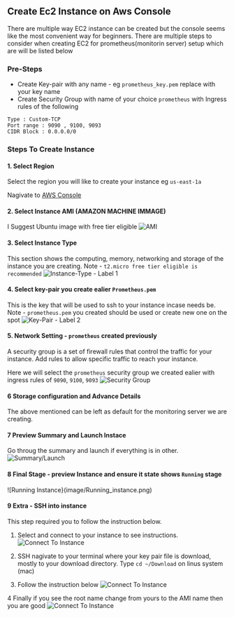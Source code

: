 ## Create Ec2 Instance on Aws Console
There are multiple way EC2 instance can be created but the console seems like the most convenient way for beginners. There are multiple steps to consider when creating EC2 for prometheus(monitorin server) setup which are will be listed below


### Pre-Steps
* Create Key-pair with any name - eg `prometheus_key.pem` replace with your key name
* Create Security Group with name of your choice `prometheus` with Ingress rules of the following
```
Type : Custom-TCP
Port range : 9090 , 9100, 9093
CIDR Block : 0.0.0.0/0

```

### Steps To Create Instance
#### 1. Select Region 
Select the region you will like to create your instance eg `us-east-1a`

Nagivate to [AWS Console](https://us-east-1.console.aws.amazon.com/ec2/home?region=us-east-1#LaunchInstances:)

#### 2. Select Instance AMI (AMAZON MACHINE IMMAGE)
I Suggest Ubuntu image with free tier eligible
![AMI](image/AMI-image.png)


#### 3. Select Instance Type 
This section shows the computing, memory, networking and storage of the instance you are creating.
 Note - `t2.micro free tier eligible is recommended`
 ![Instance-Type - Label 1](image/instance_type.png)

#### 4. Select key-pair you create ealier `Prometheus.pem`
This is the key that will be used to ssh to your instance incase needs be.
 Note - `prometheus.pem` you created should be used or create new one on the spot
![Key-Pair - Label 2](image/instance_type.png)

#### 5. Network Setting - `prometheus` created previously
A security group is a set of firewall rules that control the traffic for your instance. Add rules to allow specific traffic to reach your instance. 
 
Here we will select the `prometheus` security group we created ealier with ingress rules of `9090`, `9100`, `9093`
![Security Group](image/network_setting.png)

#### 6 Storage configuration and Advance Details
The above mentioned can be left as default for the monitoring server we are creating.


#### 7 Preview Summary and Launch Instace
Go throug the summary and launch if everything is in other.
![Summary/Launch](image/instance_summary.png)


#### 8 Final Stage - preview Instance and ensure it state shows `Running` stage
![Running Instance}(image/Running_instance.png)

#### 9 Extra - SSH into instance
This step required you to follow the instruction below.
1. Select and connect to your instance to see instructions.
![Connect To Instance](image/ssh_instance_1.png)

2. SSH nagivate to your terminal where your key pair file is download, mostly to your download directory.
Type `cd ~/Download` on linus system (mac)

3. Follow the instruction below 
![Connect To Instance](image/ssh_instance_2.png)

4 Finally 
if you see the root name change from yours to the AMI name then you are good
![Connect To Instance](image/ssh_3.png)